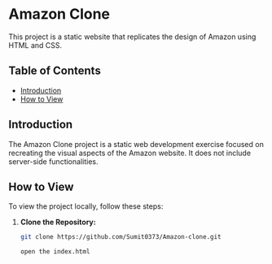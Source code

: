 # Amazon Clone

This project is a static website that replicates the design of Amazon using HTML and CSS.

## Table of Contents

- [Introduction](#introduction)
- [How to View](#how-to-view)
  
## Introduction

The Amazon Clone project is a static web development exercise focused on recreating the visual aspects of the Amazon website. It does not include server-side functionalities.

## How to View

To view the project locally, follow these steps:

1. **Clone the Repository:**
   ```bash
   git clone https://github.com/Sumit0373/Amazon-clone.git
   
   open the index.html
